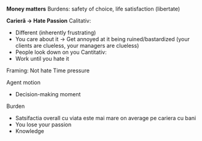 **Money matters**
Burdens: safety of choice, life satisfaction (libertate)

**Carieră -> Hate Passion**
Calitativ:
- Different (inherently frustrating)
- You care about it -> Get annoyed at it being ruined/bastardized (your clients are clueless, your managers are clueless)
- People look down on you
Cantitativ:
- Work until you hate it


Framing:
Not hate
Time pressure

Agent motion
- Decision-making moment

Burden
- Satsifactia overall cu viata este mai mare on average pe cariera cu bani
- You lose your passion 
- Knowledge 